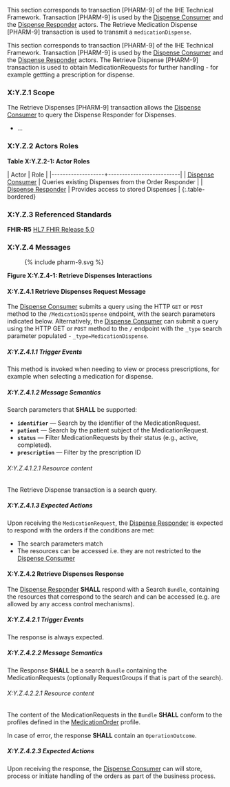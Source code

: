 This section corresponds to transaction [PHARM-9] of the IHE Technical Framework. Transaction [PHARM-9] is used by the [Dispense Consumer](actors-transactions.html#dispense-consumer) and the [Dispense Responder](actors-transactions.html#dispense-responder) actors. The Retrieve Medication Dispense [PHARM-9] transaction is used to transmit a `medicationDispense`.


This section corresponds to transaction [PHARM-9] of the IHE Technical Framework. Transaction [PHARM-9] is used by the [Dispense Consumer](actors-transactions.html#dispense-consumer) and the [Dispense Responder](actors-transactions.html#dispense-responder) actors. The Retrieve Dispense [PHARM-9] transaction is used to obtain MedicationRequests for further handling - for example gettting a prescription for dispense.

### X:Y.Z.1 Scope

The Retrieve Dispenses [PHARM-9] transaction allows the [Dispense Consumer](actors-transactions.html#dispense-consumer) to query the Dispense Responder for Dispenses.
* ...

### X:Y.Z.2 Actors Roles

**Table X:Y.Z.2-1: Actor Roles**

| Actor | Role |
|-------------------+--------------------------|
| [Dispense Consumer](actors-transactions.html#dispense-consumer) | Queries existing Dispenses from the Order Responder |
| [Dispense Responder](actors-transactions.html#dispense-responder) | Provides access to stored Dispenses |
{:.table-bordered}

### X:Y.Z.3 Referenced Standards

**FHIR-R5** [HL7 FHIR Release 5.0](http://www.hl7.org/FHIR/R5)

### X:Y.Z.4 Messages

<figure>
{% include pharm-9.svg %}
</figure>

**Figure X:Y.Z.4-1: Retrieve Dispenses Interactions**

#### X:Y.Z.4.1 Retrieve Dispenses Request Message

The [Dispense Consumer](actors-transactions.html#dispense-consumer) submits a query using the HTTP `GET` or `POST` method to the `/MedicationDispense` endpoint, with the search parameters indicated below. 
Alternatively, the [Dispense Consumer](actors-transactions.html#dispense-consumer) can submit a query using the HTTP GET or `POST` method to the `/` endpoint with the `_type` search parameter populated - `_type=MedicationDispense`.

##### X:Y.Z.4.1.1 Trigger Events

This method is invoked when needing to view or process prescriptions, for example when selecting a medication for dispense.

##### X:Y.Z.4.1.2 Message Semantics

Search parameters that **SHALL** be supported:  


- **`identifier`** — Search by the identifier of the MedicationRequest.  
- **`patient`** — Search by the patient subject of the MedicationRequest.  
- **`status`** — Filter MedicationRequests by their status (e.g., active, completed).  
- **`prescription`** — Filter by the prescription ID


###### X:Y.Z.4.1.2.1 Resource content

The Retrieve Dispense transaction is a search query. 

##### X:Y.Z.4.1.3 Expected Actions

Upon receiving the `MedicationRequest`, the [Dispense Responder](actors-transactions.html#dispense-responder) is expected to respond with the orders if the conditions are met:
* The search parameters match
* The resources can be accessed i.e. they are not restricted to the [Dispense Consumer](actors-transactions.html#dispense-consumer)


#### X:Y.Z.4.2 Retrieve Dispenses Response

The [Dispense Responder](actors-transactions.html#dispense-responder) **SHALL** respond with a Search `Bundle`, containing the resources that correspond to the search and can be accessed (e.g. are allowed by any access control mechanisms).

##### X:Y.Z.4.2.1 Trigger Events

The response is always expected.

##### X:Y.Z.4.2.2 Message Semantics

The Response **SHALL** be a search `Bundle` containing the MedicationRequests (optionally RequestGroups if that is part of the search).

###### X:Y.Z.4.2.2.1 Resource content


The content of the MedicationRequests in the `Bundle` **SHALL** conform to the profiles defined in the [MedicationOrder](StructureDefinition-IHEMedicationOrder.html) profile.

In case of error, the response **SHALL** contain an `OperationOutcome`.

##### X:Y.Z.4.2.3 Expected Actions

Upon receiving the response, the [Dispense Consumer](actors-transactions.html#dispense-consumer) can will store, process or initiate handling of the orders as part of the business process.
